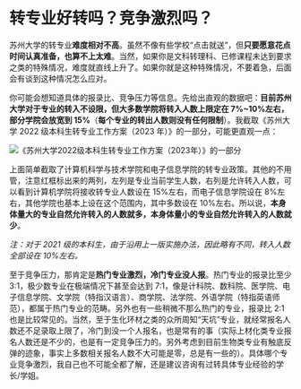 # 转专业好转吗？竞争激烈吗？

苏州大学的转专业**难度相对不高**。虽然不像有些学校“点击就送”，但**只要愿意花点时间认真准备，也算不上太难**。当然，如果你是文科转理科、已修课程未达到要求之类的特殊情况，难度就直线上升了。如果你就是这种特殊情况，不要着急，后面会有谈到这种情况怎么应对。

你可能会想知道具体的报录比、竞争压力等信息。先给出直观的数据吧：**目前苏州大学对于专业的转入不设限，但大多数学院将转入人数上限定在 7%~10%左右，部分学院会放宽到 15%**（**每个专业的转出人数则没有任何限制**）。我截取《苏州大学 2022 级本科生转专业工作方案（2023 年）》的一部分，可能更直观一点：

![《苏州大学2022级本科生转专业工作方案（2023年）》的一部分](https://pic1.zhimg.com/80/v2-f37be8f597e26b964c8e30ab2069b3d8_720w.png)

上面简单截取了计算机科学与技术学院和电子信息学院的转专业政策。其他的不用管，注意红框标出来的两列，左列是专业当前学生人数，右列是允许转入人数，可以看到计算机学院将接收转专业人数设在 15%左右，而电子信息学院设在 8%左右，其他学院也基本上设在这个范围内，其中多数设在 10%左右。所以说，**本身体量大的专业自然允许转入的人数就多，本身体量小的专业自然允许转入的人数就少**。

_注：对于 2021 级的本科生，由于沿用上一版实施办法，因此略有不同，转入人数全部设在 10%左右。_

至于竞争压力，那肯定是**热门专业激烈，冷门专业没人报**。热门专业的报录比至少 3:1，极少数专业在极端情况下甚至会达到 7:1，像是计科院、数科院、医学院、电子信息学院、文学院（特指汉语言）、商学院、法学院、外语学院（特指英语师范），都属于热门专业的范畴。另外也有一些稍微不那么热门的专业，报录比 2:1 也是比较常见的。当然，至于生化环材之类的众所周知“天坑”专业，就经常报名人数还不足录取上限了，冷门到没一个人报名，也是常有的事（实际上材化类专业报名人数还是不少的，也是有一定竞争压力的。另外考虑到目前生物类专业有触底反弹的迹象，事实上多数相关报名人数不大可能是零，总是有一些的）。具体哪个专业竞争激烈，我自己也不可能全都了解，还是建议咨询有过转具体专业经验的学长/学姐。
